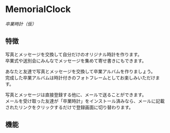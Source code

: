 # MemorialClock
*卒業時計（仮）*

## 特徴
写真とメッセージを交換して自分だけのオリジナル時計を作ります。  
卒業式や送別会にみんなでメッセージを集めて寄せ書きにもできます。

あなたと友達で写真とメッセージを交換して卒業アルバムを作りましょう。  
完成した卒業アルバムは時計付きのフォトフレームとしてお楽しみいただけます。

写真とメッセージは直接登録する他に、メールで送ることができます。  
メールを受け取った友達が「卒業時計」をインストール済みなら、メールに記載されたリンクをクリックするだけで登録画面に切り替わります。

## 機能

